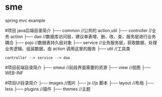 # sme
spring mvc example

#项目 java后端目录简介
	├── common           //公共的 action,util
	├── controller       //业务 action
	├── dao              //数据库访问层，建议单表增、删、改、查，服务层进行业务耦合
	├── pojo             //数据表持久层对象
	├── service          //业务服务层，获取数据、处理业务逻辑、组装数据，由 action 调用这里的服务
	├── util             //工具类

    controller --> service --> dao

#项目前端目录简介
    ├── smeui            //前段界面需要的资源
    ├── view             //视图
    ├── WEB-INF

#项目UI目录简介
    ├── images           //图片
	├── js               //js 脚本
	├── layout           //布局
	├── less
	├── plugins          //插件
	├── themes           //主题